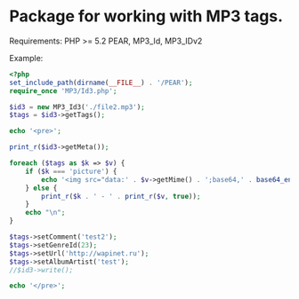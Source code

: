 # Package for working with MP3 tags.

Requirements:
PHP >= 5.2
PEAR, MP3_Id, MP3_IDv2

Example:
```php
<?php
set_include_path(dirname(__FILE__) . '/PEAR');
require_once 'MP3/Id3.php';

$id3 = new MP3_Id3('./file2.mp3');
$tags = $id3->getTags();

echo '<pre>';

print_r($id3->getMeta());

foreach ($tags as $k => $v) {
    if ($k === 'picture') {
        echo '<img src="data:' . $v->getMime() . ';base64,' . base64_encode($v->getData()) . '" alt="picture" />';
    } else {
        print_r($k . ' - ' . print_r($v, true));
    }
    echo "\n";
}

$tags->setComment('test2');
$tags->setGenreId(23);
$tags->setUrl('http://wapinet.ru');
$tags->setAlbumArtist('test');
//$id3->write();

echo '</pre>';
```